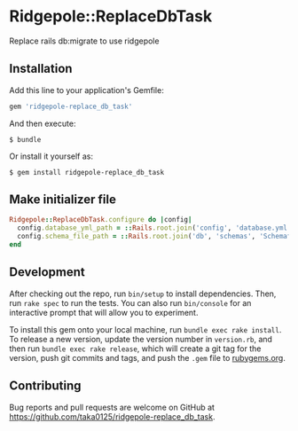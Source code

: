 # Ridgepole::ReplaceDbTask

Replace rails db:migrate to use ridgepole

## Installation

Add this line to your application's Gemfile:

```ruby
gem 'ridgepole-replace_db_task'
```

And then execute:

    $ bundle

Or install it yourself as:

    $ gem install ridgepole-replace_db_task

## Make initializer file

```config/initializers/ridgepole/replace_db_task.rb
Ridgepole::ReplaceDbTask.configure do |config|
  config.database_yml_path = ::Rails.root.join('config', 'database.yml')
  config.schema_file_path = ::Rails.root.join('db', 'schemas', 'Schemafile')
end
```

## Development

After checking out the repo, run `bin/setup` to install dependencies. Then, run `rake spec` to run the tests. You can also run `bin/console` for an interactive prompt that will allow you to experiment.

To install this gem onto your local machine, run `bundle exec rake install`. To release a new version, update the version number in `version.rb`, and then run `bundle exec rake release`, which will create a git tag for the version, push git commits and tags, and push the `.gem` file to [rubygems.org](https://rubygems.org).

## Contributing

Bug reports and pull requests are welcome on GitHub at https://github.com/taka0125/ridgepole-replace_db_task.
